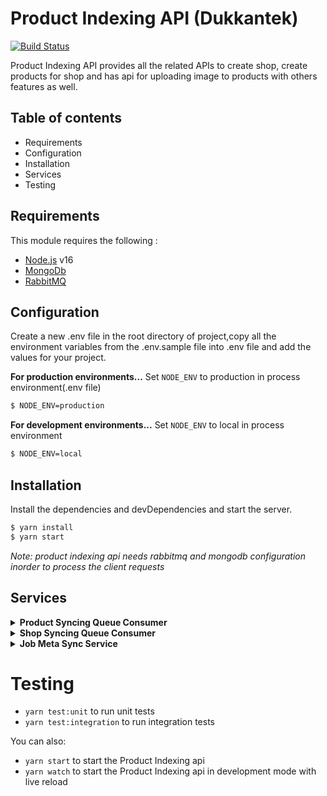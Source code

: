 # Product Indexing API (Dukkantek)

[![Build Status](https://circleci.com/docs/assets/img/docs/shield-passing.png)](https://devops/makethis/beautiful)

Product Indexing API provides all the related APIs to create shop, create products for shop and has api for uploading image to products
with others features as well.

## Table of contents

- Requirements
- Configuration
- Installation
- Services
- Testing

## Requirements

This module requires the following :

- [Node.js](https://nodejs.org/en) v16
- [MongoDb](https://www.mongodb.com/)
- [RabbitMQ](https://www.rabbitmq.com/)

## Configuration
Create a new .env file in the root directory of project,copy all the environment variables from the .env.sample file into .env file and add the values for your project.

**For production environments...**
Set `NODE_ENV` to production in process environment(.env file)

```sh
$ NODE_ENV=production
```

**For development environments...**
Set `NODE_ENV` to local in process environment

```sh
$ NODE_ENV=local
```

## Installation

Install the dependencies and devDependencies and start the server.

```sh
$ yarn install
$ yarn start
```

_Note: product indexing api needs rabbitmq and mongodb configuration inorder to process the client requests_

## Services

<details>
  <summary><strong>Product Syncing Queue Consumer</strong></summary>

  The ProductSyncupQueue service is designed to operate within Dukkantek's shop. Its primary responsibility is to synchronize all products, images, and shops that have been created on Azure specifically for that shop. This service plays a crucial role in creating precise replicas of the products and images listed on the Azure cluster for the shop, transferring them seamlessly to the local machine where the service is actively running.

For running productSyncupQueue Consumer (Run it on shop)
```sh
$ yarn run productSyncupQueueConsumer
```
</details>


<details>
  <summary><strong>Shop Syncing Queue Consumer</strong></summary>

The ShopSyncupQueue service operates within the Azure main cluster, focusing on facilitating the comprehensive synchronization of all products and images specifically created for a particular shop. This versatile service is equipped to handle both syncup and deletion job types. When tasked with a synchronization job, the service identifies all products and images associated with the designated shop. It then iterates through each item, submitting them one by one to the ProductSyncupQueue. Subsequently, the ProductSyncupQueue service takes charge of synchronizing each item to the machine designated for the respective shop.

For running shopSyncupQueueConsumer Consumer (Run it on Azure)
```sh
$ yarn run shopSyncupQueueConsumer
```
```
</details>

<details>
  <summary><strong>Indexing Meta Update Consumer</strong></summary>

The Indexing Meta Update service is deployed within the Dukkantek shop and plays a pivotal role in updating the status of image indexing (imageIndexingStatus) and product indexing (productIndexingStatus) once the indexing process concludes. This service ensures that the status is not only updated in the local machine database of the shop, specifically adjusting the imageProcessedCount for each syncup or indexing job, but it also communicates with the Job Syncup Queue service. This communication involves pushing messages to the Job Syncup Queue, instructing it to update the status on the Azure main cluster, thereby maintaining consistency across both local and distributed systems.

For running indexingImageMetaUpdate Consumer (Run it on shop)
```sh
$ yarn run indexingImageMetaUpdateConsumer
```
</details>


<details>
  <summary><strong>Job Meta Sync Service</strong></summary>

The JobMetaSyncQueue operates within the Azure main cluster, specifically in the primary Dukkantek environment. Its core responsibility lies in updating crucial job status indicators, including imageProcessedCount, productSyncCount, and imageSyncCount, to ensure synchronization between Dukkantek's local shop and the main Azure shop. This service acts as a bridge for maintaining accurate and up-to-date job-related information, facilitating seamless communication and coordination between the local and central environments.

For running jobMetaSync Queue Consumer (Run it on shop)
```sh
$ yarn run jobMetaSyncQueueConsumer
```
</details>


# Testing

- `yarn test:unit` to run unit tests
- `yarn test:integration` to run integration tests

You can also:

- `yarn start` to start the Product Indexing api
- `yarn watch` to start the Product Indexing api in development mode with live reload


